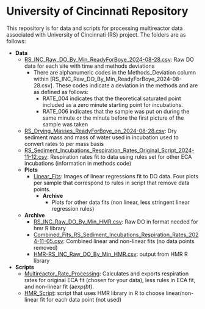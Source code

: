 # University of Cincinnati Repository

This repository is for data and scripts for processing multireactor data associated with University of Cincinnati (RS) project. The folders are as follows:

  - **Data**
    - [RS_INC_Raw_DO_By_Min_ReadyForBoye_2024-08-28.csv](https://github.com/WHONDRS-Hub/Cincinnati_Multireactor_Respiration/blob/main/Data/RS_INC_Raw_DO_By_Min_ReadyForBoye_2024-08-28.csv): Raw DO data for each site with time and methods deviations
        - There are alphanumeric codes in the Methods_Deviation column within [RS_INC_Raw_DO_By_Min_ReadyForBoye_2024-08-28.csv]. These codes indicate a deviation in the methods and are as defined as follows:
          - RATE_004 indicates that the theoretical saturated point included as a zero minute starting point for incubations.
          - RATE_006 indicates that the sample was put on during the same minute or the minute before the first picture of the sample was taken
    - [RS_Drying_Masses_ReadyForBoye_on_2024-08-28.csv](https://github.com/WHONDRS-Hub/Cincinnati_Multireactor_Respiration/blob/main/Data/RS_Drying_Masses_ReadyForBoye_on_2024-08-28.csv): Dry sediment mass and mass of water used in incubation used to convert rates to per mass basis
    - [RS_Sediment_Incubations_Respiration_Rates_Original_Script_2024-11-12.csv](https://github.com/WHONDRS-Hub/Cincinnati_Multireactor_Respiration/blob/main/Data/RS_Sediment_Incubations_Respiration_Rates_Original_Script_2024-11-12.csv): Respiration rates fit to data using rules set for other ECA incubations (information in methods code)
    - **Plots**
      - [Linear_Fits](https://github.com/WHONDRS-Hub/Cincinnati_Multireactor_Respiration/tree/main/Data/Plots/Linear_Fits): Images of linear regressions fit to DO data. Four plots per sample that correspond to rules in script that remove data points.
        - **Archive**
          - Plots for other data fits (non linear, less stringent linear regression rules)  
    - **Archive**
      -  [RS_INC_Raw_DO_By_Min_HMR.csv](https://github.com/WHONDRS-Hub/Cincinnati_Multireactor_Respiration/blob/main/Data/RS_INC_Raw_DO_By_Min_HMR.csv): Raw DO in format needed for hmr R library
      -  [Combined_Fits_RS_Sediment_Incubations_Respiration_Rates_2024-11-05.csv](https://github.com/WHONDRS-Hub/Cincinnati_Multireactor_Respiration/blob/main/Data/Combined_Fits_RS_Sediment_Incubations_Respiration_Rates_2024-11-05.csv): Combined linear and non-linear fits (no data points removed)
      -  [HMR-RS_INC_Raw_DO_By_Min_HMR.csv](https://github.com/WHONDRS-Hub/Cincinnati_Multireactor_Respiration/blob/main/Data/HMR%20-%20RS_INC_Raw_DO_By_Min_HMR.csv): output from HMR R library
  - **Scripts**
    - [Multireactor_Rate_Processing](https://github.com/WHONDRS-Hub/Cincinnati_Multireactor_Respiration/blob/main/Scripts/Multireactor_Rate_Processing.Rmd): Calculates and exports respiration rates for original ECA fit (chosen for your data), less rules in ECA fit, and non-linear fit (a*exp(b*t).
    - [HMR_Script](https://github.com/WHONDRS-Hub/Cincinnati_Multireactor_Respiration/blob/main/Scripts/HMR_Script.R): script that uses HMR library in R to choose linear/non-linear fit for each data point (not used)


